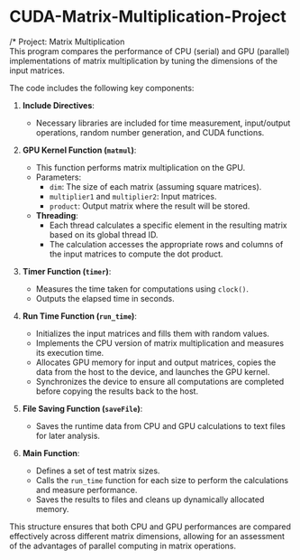 # CUDA-Matrix-Multiplication-Project

/* 
Project: Matrix Multiplication  
This program compares the performance of CPU (serial) and GPU (parallel) implementations of matrix multiplication by tuning the dimensions of the input matrices.

The code includes the following key components:

1. **Include Directives**: 
   - Necessary libraries are included for time measurement, input/output operations, random number generation, and CUDA functions.

2. **GPU Kernel Function (`matmul`)**:
   - This function performs matrix multiplication on the GPU. 
   - Parameters:
     - `dim`: The size of each matrix (assuming square matrices).
     - `multiplier1` and `multiplier2`: Input matrices.
     - `product`: Output matrix where the result will be stored.
   - **Threading**: 
     - Each thread calculates a specific element in the resulting matrix based on its global thread ID.
     - The calculation accesses the appropriate rows and columns of the input matrices to compute the dot product.

3. **Timer Function (`timer`)**:
   - Measures the time taken for computations using `clock()`.
   - Outputs the elapsed time in seconds.

4. **Run Time Function (`run_time`)**:
   - Initializes the input matrices and fills them with random values.
   - Implements the CPU version of matrix multiplication and measures its execution time.
   - Allocates GPU memory for input and output matrices, copies the data from the host to the device, and launches the GPU kernel.
   - Synchronizes the device to ensure all computations are completed before copying the results back to the host.

5. **File Saving Function (`saveFile`)**:
   - Saves the runtime data from CPU and GPU calculations to text files for later analysis.

6. **Main Function**:
   - Defines a set of test matrix sizes.
   - Calls the `run_time` function for each size to perform the calculations and measure performance.
   - Saves the results to files and cleans up dynamically allocated memory.

This structure ensures that both CPU and GPU performances are compared effectively across different matrix dimensions, allowing for an assessment of the advantages of parallel computing in matrix operations.
